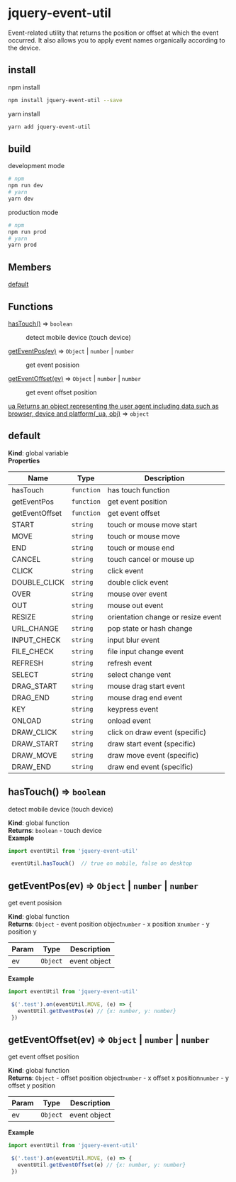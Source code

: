 # jquery-event-util
Event-related utility that returns the position or offset at which the event occurred. It also allows you to apply event names organically according to the device.

## install

npm install
```bash
npm install jquery-event-util --save
```

yarn install
```bash
yarn add jquery-event-util
```

## build

development mode
```bash
# npm
npm run dev
# yarn
yarn dev
```

production mode
```bash
# npm 
npm run prod
# yarn
yarn prod
```

## Members

<dl>
<dt><a href="#default">default</a></dt>
<dd></dd>
</dl>

## Functions

<dl>
<dt><a href="#hasTouch">hasTouch()</a> ⇒ <code>boolean</code></dt>
<dd><p>detect mobile device (touch device)</p>
</dd>
<dt><a href="#getEventPos">getEventPos(ev)</a> ⇒ <code>Object</code> | <code>number</code> | <code>number</code></dt>
<dd><p>get event posision</p>
</dd>
<dt><a href="#getEventOffset">getEventOffset(ev)</a> ⇒ <code>Object</code> | <code>number</code> | <code>number</code></dt>
<dd><p>get event offset position</p>
</dd>
<dt><a href="#ua
Returns an object representing the user agent including data such as browser, device and platform">ua
Returns an object representing the user agent including data such as browser, device and platform(_ua, obj)</a> ⇒ <code>object</code></dt>
<dd></dd>
</dl>

<a name="default"></a>

## default
**Kind**: global variable  
**Properties**

| Name | Type | Description |
| --- | --- | --- |
| hasTouch | <code>function</code> | has touch function |
| getEventPos | <code>function</code> | get event position |
| getEventOffset | <code>function</code> | get event offset |
| START | <code>string</code> | touch or mouse move start |
| MOVE | <code>string</code> | touch or mouse move |
| END | <code>string</code> | touch or mouse end |
| CANCEL | <code>string</code> | touch cancel or mouse up |
| CLICK | <code>string</code> | click event |
| DOUBLE_CLICK | <code>string</code> | double click event |
| OVER | <code>string</code> | mouse over event |
| OUT | <code>string</code> | mouse out event |
| RESIZE | <code>string</code> | orientation change or resize event |
| URL_CHANGE | <code>string</code> | pop state or hash change |
| INPUT_CHECK | <code>string</code> | input blur event |
| FILE_CHECK | <code>string</code> | file input change event |
| REFRESH | <code>string</code> | refresh event |
| SELECT | <code>string</code> | select change vent |
| DRAG_START | <code>string</code> | mouse drag start event |
| DRAG_END | <code>string</code> | mouse drag end event |
| KEY | <code>string</code> | keypress event |
| ONLOAD | <code>string</code> | onload event |
| DRAW_CLICK | <code>string</code> | click on draw event (specific) |
| DRAW_START | <code>string</code> | draw start event (specific) |
| DRAW_MOVE | <code>string</code> | draw move event (specific) |
| DRAW_END | <code>string</code> | draw end event (specific) |

<a name="hasTouch"></a>

## hasTouch() ⇒ <code>boolean</code>
detect mobile device (touch device)

**Kind**: global function  
**Returns**: <code>boolean</code> - touch device  
**Example**  
```js
import eventUtil from 'jquery-event-util'

 eventUtil.hasTouch()  // true on mobile, false on desktop
```
<a name="getEventPos"></a>

## getEventPos(ev) ⇒ <code>Object</code> \| <code>number</code> \| <code>number</code>
get event posision

**Kind**: global function  
**Returns**: <code>Object</code> - event position object<code>number</code> - x position x<code>number</code> - y position y  

| Param | Type | Description |
| --- | --- | --- |
| ev | <code>Object</code> | event object |

**Example**  
```js
import eventUtil from 'jquery-event-util'

 $('.test').on(eventUtil.MOVE, (e) => {
   eventUtil.getEventPos(e) // {x: number, y: number}
 })
```
<a name="getEventOffset"></a>

## getEventOffset(ev) ⇒ <code>Object</code> \| <code>number</code> \| <code>number</code>
get event offset position

**Kind**: global function  
**Returns**: <code>Object</code> - offset position object<code>number</code> - x offset x position<code>number</code> - y offset y position  

| Param | Type | Description |
| --- | --- | --- |
| ev | <code>Object</code> | event object |

**Example**  
```js
import eventUtil from 'jquery-event-util'

 $('.test').on(eventUtil.MOVE, (e) => {
   eventUtil.getEventOffset(e) // {x: number, y: number}
 })
```
